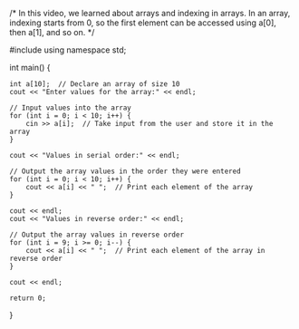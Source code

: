 /*
   In this video, we learned about arrays and indexing in arrays. 
   In an array, indexing starts from 0, so the first element can be accessed using a[0], then a[1], and so on.
*/

#include <iostream>
using namespace std;

int main() {

    int a[10];  // Declare an array of size 10
    cout << "Enter values for the array:" << endl;

    // Input values into the array
    for (int i = 0; i < 10; i++) {
        cin >> a[i];  // Take input from the user and store it in the array
    }

    cout << "Values in serial order:" << endl;
    
    // Output the array values in the order they were entered
    for (int i = 0; i < 10; i++) {
        cout << a[i] << " ";  // Print each element of the array
    }

    cout << endl;
    cout << "Values in reverse order:" << endl;

    // Output the array values in reverse order
    for (int i = 9; i >= 0; i--) {
        cout << a[i] << " ";  // Print each element of the array in reverse order
    }

    cout << endl;

    return 0;
}
